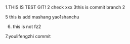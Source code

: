 1.THIS IS TEST GIT!
2 check xxx
3this is commit branch 2


5 this is add mashang yao1shanchu


6. this is not fz2


7.youlifengzhi commit